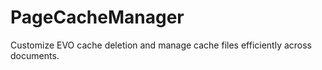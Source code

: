 # PageCacheManager
 Customize EVO cache deletion and manage cache files efficiently across documents.
